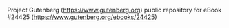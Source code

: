 Project Gutenberg (https://www.gutenberg.org) public repository for eBook #24425 (https://www.gutenberg.org/ebooks/24425)
